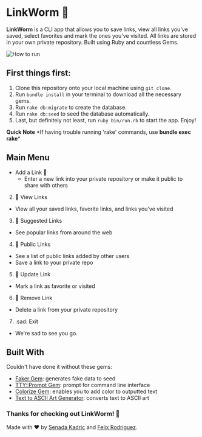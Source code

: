 # LinkWorm :bug:

**LinkWorm** is a CLI app that allows you to save links, view all links you've saved, select favorites and mark the ones you've visited. All links are stored in your own private repository. Built using Ruby and countless Gems.

![How to run](https://i.imgur.com/7FVvIvx.png)

## First things first:

1. Clone this repository onto your local machine using `git clone`.
2. Run `bundle install` in your terminal to download all the necessary gems.
3. Run `rake db:migrate` to create the database.
4. Run `rake db:seed` to seed the database automatically.
5. Last, but definitely not least, run `ruby bin/run.rb` to start the app. Enjoy!

**Quick Note** \*If having trouble running 'rake' commands, use **bundle exec rake**\*

## Main Menu

- Add a Link :bug:
  - Enter a new link into your private repository or make it public to share with others
2. :bug: View Links
  - View all your saved links, favorite links, and links you've visited
3. :bug: Suggested Links
  - See popular links from around the web
4. :bug: Public Links
  - See a list of public links added by other users
  - Save a link to your private repo
5. :bug: Update Link
  - Mark a link as favorite or visited
6. :bug: Remove Link
  - Delete a link from your private repository
7. :sad: Exit
  - We're sad to see you go.

## Built With

Couldn't have done it without these gems:

- [Faker Gem](https://github.com/faker-ruby/faker): generates fake data to seed
- [TTY::Prompt Gem](https://github.com/piotrmurach/tty-prompt): prompt for command line interface
- [Colorize Gem](https://github.com/fazibear/colorize): enables you to add color to outputted text
- [Text to ASCII Art Generator](http://patorjk.com/software/taag/#p=display&f=Graffiti&t=Type%20Something%20): converts text to ASCII art

### Thanks for checking out LinkWorm! :bug:

Made with :heart: by [Senada Kadric](https://github.com/senadakadric) and [Felix Rodriguez](https://github.com/frod25).
